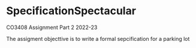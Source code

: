 # SpecificationSpectacular
CO3408 Assignment Part 2 2022-23

The assigment objecttive is to write a formal sepcification for a parking lot
